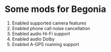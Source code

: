 # Some mods for Begonia

1. Enabled supported camera features
2. Enabled phone call noise cancellation
3. Enabled audio Hi-Fi support
4. Enabled audio Dolby
5. Enabled A-GPS roaming support
